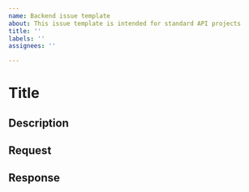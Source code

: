```yaml
---
name: Backend issue template
about: This issue template is intended for standard API projects
title: ''
labels: ''
assignees: ''

---
```


# Title
<!--- Give your issue a title indicating what it's for -->
<!--- Example: Create a new genre -->

## Description
<!--- Explain what needs to be done  -->
<!--- Example: This ticket requests the implementation of a route that allows the creation of a new genre. -->

## Request
<!--- Show what needs to be included in the request  -->
<!--- Example:
- **Method:** POST
- **Path:** /genres
- **Body**
  ```json
  {
    "description": "Genre Description"
  }
  ```
-->

## Response
<!--- Show what needs to be included in the response -->
<!--- Example:
- **Body**
  ```json
  {
    "id": 123,
    "description": "Genre Description"
  }
  ```
-->
